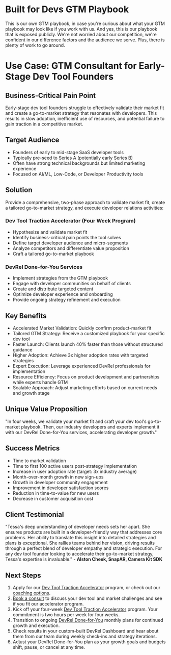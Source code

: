 # Built for Devs GTM Playbook
This is our own GTM playbook, in case you're curious about what your GTM playbook may look like if you work with us. And yes, this is our playbook that is exposed publicly. We're not worried about our competition, we're confident in our difference factors and the audience we serve. Plus, there is plenty of work to go around.

# Use Case: GTM Consultant for Early-Stage Dev Tool Founders

## Business-Critical Pain Point

Early-stage dev tool founders struggle to effectively validate their market fit and create a go-to-market strategy that resonates with developers. This results in slow adoption, inefficient use of resources, and potential failure to gain traction in a competitive market.

## Target Audience

- Founders of early to mid-stage SaaS developer tools
- Typically pre-seed to Series A (potentially early Series B)
- Often have strong technical backgrounds but limited marketing experience
- Focused on AI/ML, Low-Code, or Developer Productivity tools

## Solution

Provide a comprehensive, two-phase approach to validate market fit, create a tailored go-to-market strategy, and execute developer relations activities:

### Dev Tool Traction Accelerator (Four Week Program)

- Hypothesize and validate market fit
- Identify business-critical pain points the tool solves
- Define target developer audience and micro-segments
- Analyze competitors and differentiate value proposition
- Craft a tailored go-to-market playbook

### DevRel Done-for-You Services

- Implement strategies from the GTM playbook
- Engage with developer communities on behalf of clients
- Create and distribute targeted content
- Optimize developer experience and onboarding
- Provide ongoing strategy refinement and execution

## Key Benefits

- Accelerated Market Validation: Quickly confirm product-market fit
- Tailored GTM Strategy: Receive a customized playbook for your specific dev tool
- Faster Launch: Clients launch 40% faster than those without structured guidance
- Higher Adoption: Achieve 3x higher adoption rates with targeted strategies
- Expert Execution: Leverage experienced DevRel professionals for implementation
- Resource Efficiency: Focus on product development and partnerships while experts handle GTM
- Scalable Approach: Adjust marketing efforts based on current needs and growth stage

## Unique Value Proposition

"In four weeks, we validate your market fit and craft your dev tool's go-to-market playbook. Then, our industry developers and experts implement it with our DevRel Done-for-You services, accelerating developer growth."

## Success Metrics

- Time to market validation
- Time to first 100 active users post-strategy implementation
- Increase in user adoption rate (target: 3x industry average)
- Month-over-month growth in new sign-ups
- Growth in developer community engagement
- Improvement in developer satisfaction scores
- Reduction in time-to-value for new users
- Decrease in customer acquisition cost

## Client Testimonial

"Tessa's deep understanding of developer needs sets her apart. She ensures products are built in a developer-friendly way that addresses core problems. Her ability to translate this insight into detailed strategies and plans is exceptional. She rallies teams behind her vision, driving results through a perfect blend of developer empathy and strategic execution. For any dev tool founder looking to accelerate their go-to-market strategy, Tessa's expertise is invaluable." - **Alston Cheek, SnapAR, Camera Kit SDK**

## Next Steps

1. Apply for our [Dev Tool Traction Accelerator](https://blt4.dev/accelerator) program, or check out our [coaching options](https://www.builtfor.dev/coaching/).
2. [Book a consult](https://blt4.dev/consult) to discuss your dev tool and market challenges and see if you fit our accelerator program.
3. Kick off your four-week [Dev Tool Traction Accelerator](https://blt4.dev/accelerator) program. Your commitment is two hours per week for four weeks.
4. Transition to ongoing [DevRel Done-for-You](https://blt4.dev/doneforyou) monthly plans for continued growth and execution.
5. Check results in your custom-built DevRel Dashboard and hear about them from our team during weekly check-ins and strategy iterations.
6. Adjust your DevRel Done-for-You plan as your growth goals and budgets shift, pause, or cancel at any time.

